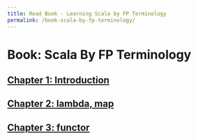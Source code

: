 ```yaml
---
title: Read Book - Learning Scala by FP Terminology
permalink: /book-scala-by-fp-terminology/
---
```


# Book: Scala By FP Terminology

## [Chapter 1: Introduction](/scala-by-fp-terminology-introduction/)
## [Chapter 2: lambda, map](/scala-by-fp-terminology-lambda-map/)
## [Chapter 3: functor](/scala-by-fp-terminology-functor/)